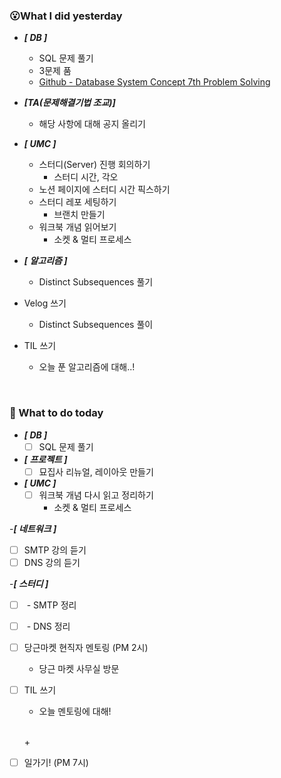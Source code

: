 ### 😮What I did yesterday

- ***[ DB ]***
  -  SQL 문제 풀기
    - 3문제 품
    - [Github - Database System Concept 7th Problem Solving](https://github.com/ShimFFF/Database_System_Concept-_7th_Problem_Solving/blob/main/Note/Chapter3/3.1.md)

- ***[TA(문제해결기법 조교)]***
  - 해당 사항에 대해 공지 올리기

- ***[ UMC ]***
  - 스터디(Server) 진행 회의하기
    - 스터디 시간, 각오
  - 노션 페이지에 스터디 시간 픽스하기
  - 스터디 레포 세팅하기
    - 브랜치 만들기
  - 워크북 개념 읽어보기
    - 소켓 & 멀티 프로세스 

- ***[ 알고리즘 ]***
  - Distinct Subsequences 풀기

- Velog 쓰기
  - Distinct Subsequences 풀이

- TIL 쓰기
  - 오늘 푼 알고리즘에 대해..!


<br>

###  🤔 What to do today
- ***[ DB ]***
  - [ ] SQL 문제 풀기

 - ***[ 프로젝트 ]***
   - [ ] 묘집사 리뉴얼, 레이아웃 만들기

- ***[ UMC ]***
  - [ ] 워크북 개념 다시 읽고 정리하기
    - 소켓 & 멀티 프로세스 

-***[ 네트워크 ]***
  - [ ] SMTP 강의 듣기
  - [ ] DNS 강의 듣기

-***[ 스터디 ]***
  - [ ] <network> - SMTP 정리
  - [ ] <entwork> - DNS 정리

- [ ] 당근마켓 현직자 멘토링 (PM 2시)
  - 당근 마켓 사무실 방문

- [ ] TIL 쓰기
  - 오늘 멘토링에 대해!
    
  <br>

  \+
 - [ ] 일가기! (PM 7시)
